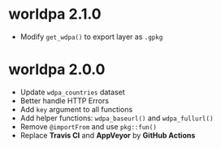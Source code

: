 # worldpa 2.1.0

* Modify `get_wdpa()` to export layer as `.gpkg`

# worldpa 2.0.0

* Update `wdpa_countries` dataset
* Better handle HTTP Errors
* Add `key` argument to all functions
* Add helper functions: `wdpa_baseurl()` and `wdpa_fullurl()`
* Remove `@importFrom` and use `pkg::fun()`
* Replace **Travis CI** and **AppVeyor** by **GitHub Actions**

